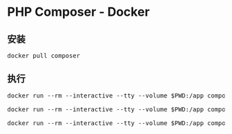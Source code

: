 # PHP Composer - Docker

安装
------
<pre>
docker pull composer
</pre>

执行
------
<pre>
docker run --rm --interactive --tty --volume $PWD:/app composer config -g repo.packagist composer https://mirrors.aliyun.com/composer/

docker run --rm --interactive --tty --volume $PWD:/app composer install -vvv

docker run --rm --interactive --tty --volume $PWD:/app composer update -vvv
</pre>
